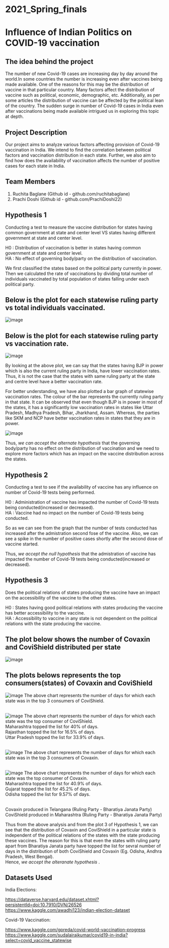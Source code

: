 # 2021_Spring_finals

# Influence of Indian Politics on COVID-19 vaccination

## The idea behind the project

The number of new Covid-19 cases are increasing day by day around the world.In some countries the number is increasing even after vaccines being made available. One of the reasons for this may be the distribution of vaccine in that particular country. Many factors affect the distribution of vaccine such as political, economic, demographic, etc. Additionally, as per some articles the distribution of vaccine can be affected by the political lean of the country. The sudden surge in number of Covid-19 cases in India even after vaccinations being made available intrigued us in exploring this topic at depth.  
## Project Description

Our project aims to analyze various factors affecting provision of Covid-19 vaccination in India. We intend to find the correlation between political factors and vaccination distribution in each state. Further, we also aim to find how does the availability of vaccination affects the number of positive cases for each state in India.

## Team Members

1. Ruchita Baglane (Github id - github.com/ruchitabaglane)
2. Prachi Doshi (Github id - github.com/PrachiDoshi22)

## Hypothesis 1

Conducting a test to measure the vaccine distribution for states having common government at state and center level VS states having different government at state and center level.

H0 : Distribution of vaccination is better in states having common government at state and center level. <br>
HA : No effect of governing body/party on the distribution of vaccination.

We first classified the states based on the political party currently in power. Then we calculated the rate of vaccinations by dividing total number of individuals vaccinated  by total population of states falling under each political party.

## Below is the plot for each statewise ruling party vs total individuals vaccinated.

![image](https://user-images.githubusercontent.com/77983551/117612984-c0208980-b12b-11eb-820a-328c53c7690c.png)

## Below is the plot for each statewise ruling party vs vaccination rate.

![image](https://user-images.githubusercontent.com/77983551/117613101-f4944580-b12b-11eb-8f80-70c4a68aa56c.png)

By looking at the above plot, we can say that the states having BJP in power which is also the current ruling party in India, have lower vaccination rates. Thus, it is not the case that the states with same ruling party at the state and centre level have a better vaccination rate. 

For better understanding, we have also plotted a bar graph of statewise vaccination rates. The colour of the bar represents the currently ruling party in that state. It can be observed that even though BJP is in power in most of the states, it has a significantly low vaccination rates in states like Uttar Pradesh, Madhya Pradesh, Bihar, Jharkhand, Assam. Whereas, the parties like SKM and NCP have better vaccination rates in states that they are in power.

![image](https://user-images.githubusercontent.com/77983551/117613288-476dfd00-b12c-11eb-91e2-3c1018dfcd16.png)

Thus, <em> we can accept the alternate hypothesis </em> that the governing body/party has no effect on the distribution of vaccination and we need to explore more factors which has an impact on the vaccine distribution across the states.


## Hypothesis 2

Conducting a test to see if the availability of vaccine has any influence on number of Covid-19 tests being performed.

H0 : Administration of vaccine has impacted the number of Covid-19 tests being conducted(increased or decreased).<br>
HA : Vaccine had no impact on the number of Covid-19 tests being conducted.


So as we can see from the graph that the number of tests conducted has increased after the admistration second fose of the vaccine. Also, we can see a spike in the number of positive cases shortly after the second dose of vaccine started.

Thus, <em> we accept the null hypothesis </em> that the admistration of vaccine has impacted the number of Covid-19 tests being conducted(increased or decreased).

## Hypothesis 3

Does the political relations of states producing the vaccine have an impact on the accessibility of the vaccine to the other states.

H0 : States having good political relations with states producing the vaccine has better accessibility to the vaccine.<br>
HA : Accessibility to vaccine in any state is not dependent on the political relations with the state producing the vaccine.

## The plot below shows the number of Covaxin and CoviShield distributed per state

![image](https://user-images.githubusercontent.com/77983551/117613637-cf540700-b12c-11eb-873b-c342d2d41e88.png)

## The plots belows represents the top consumers(states) of Covaxin and CoviShield

![image](https://user-images.githubusercontent.com/77983551/117613761-fdd1e200-b12c-11eb-9b92-4628be057ce7.png)
The above chart represents the number of days for which each state was in the top 3 consumers of CoviShield. <br> <br>


![image](https://user-images.githubusercontent.com/77983551/117613834-180bc000-b12d-11eb-83a3-f2e8ded24d19.png)
The above chart represents the number of days for which each state was the top consumer of CoviShield. <br>
Maharashtra topped the list for 40% of days.<br>
Rajasthan topped the list for 16.5% of days.<br>
Uttar Pradesh topped the list for 33.9% of days.<br><br>


![image](https://user-images.githubusercontent.com/77983551/117613904-2e198080-b12d-11eb-893b-513e098809f3.png)
The above chart represents the number of days for which each state was in the top 3 consumers of Covaxin.<br><br>


![image](https://user-images.githubusercontent.com/77983551/117613985-48535e80-b12d-11eb-93a7-7441b990d3a7.png)
The above chart represents the number of days for which each state was the top consumer of Covaxin. <br>
Maharashtra topped the list for 40.9% of days.<br>
Gujarat topped the list for 45.2% of days.<br>
Odisha topped the list for 9.57% of days.<br><br>

Covaxin produced in Telangana (Ruling Party - Bharatiya Janata Party)<br>
CoviShield produced in Maharashtra (Ruling Party - Bharatiya Janata Party)<br>

Thus from the above analysis and from the plot 3 of Hypothesis 1, we can see that the distribution of Covaxin and CoviShield in a particular state is independent of the political relations of the states with the state producing these vaccines. The reason for this is that even the states with ruling party apart from Bharatiya Janata party have topped the list for sevral number of days in the distribution of both CoviShield and Covaxin (Eg. Odisha, Andhra Pradesh, West Bengal).<br>
Hence, <em> we accept the alteranate hypothesis </em>.


## Datasets Used

India Elections:

https://dataverse.harvard.edu/dataset.xhtml?persistentId=doi:10.7910/DVN/26526 <br>
https://www.kaggle.com/awadhi123/indian-election-dataset<br>

Covid-19 Vaccination: 

https://www.kaggle.com/gpreda/covid-world-vaccination-progress <br>
https://www.kaggle.com/sudalairajkumar/covid19-in-india?select=covid_vaccine_statewise <br>



